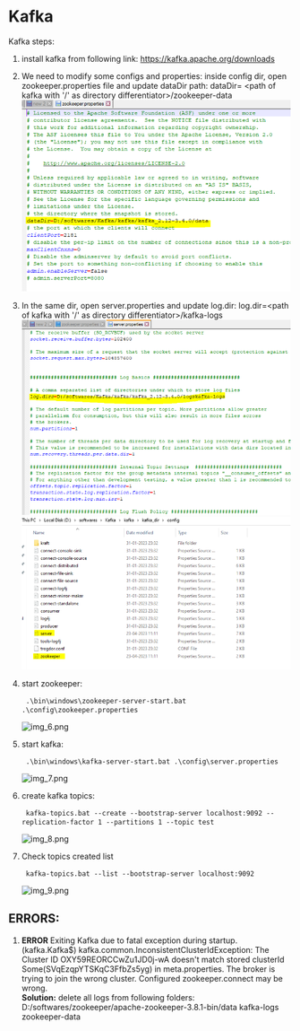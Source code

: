 # Kafka

Kafka steps:
1. install kafka from following link:
   https://kafka.apache.org/downloads
2. We need to modify some configs and properties:
   inside config dir, open zookeeper.properties file and update dataDir path: <not sure if this is required as we have different zookeeper folder now>
   dataDir= <path of kafka with '/' as directory differentiator>/zookeeper-data
   ![img_4.png](img_4.png)
3. In the same dir, open server.properties and update log.dir:
   log.dir=<path of kafka with '/' as directory differentiator>/kafka-logs
    ![img_5.png](img_5.png)
    ![img_3.png](img_3.png)

4. start zookeeper:
   ```agsl
    .\bin\windows\zookeeper-server-start.bat .\config\zookeeper.properties
    ```
   ![img_6.png](img_6.png)

5. start kafka:
   ```agsl
    .\bin\windows\kafka-server-start.bat .\config\server.properties
    ```
    ![img_7.png](img_7.png)

6. create kafka topics:
   ```agsl
    kafka-topics.bat --create --bootstrap-server localhost:9092 --replication-factor 1 --partitions 1 --topic test
    ```
   ![img_8.png](img_8.png)

7. Check topics created list
   ```agsl
    kafka-topics.bat --list --bootstrap-server localhost:9092
    ```
    ![img_9.png](img_9.png)


## ERRORS:
1. __ERROR__ Exiting Kafka due to fatal exception during startup. (kafka.Kafka$)
kafka.common.InconsistentClusterIdException: The Cluster ID OXY59REORCCwZu1JD0j-wA doesn't match stored clusterId Some(SVqEzqpYTSKqC3FfbZs5yg) in meta.properties. The broker is trying to join the wrong cluster. Configured zookeeper.connect may be wrong.
    <br>
    __Solution:__
   delete all logs from following folders:
   D:/softwares/zookeeper/apache-zookeeper-3.8.1-bin/data
   kafka-logs
   zookeeper-data